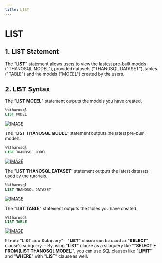 ```yaml
---
title: LIST
---
```


# __LIST__

## __1. LIST Statement__

The "__LIST__" statement allows users to view the lastest pre-built models ("THANOSQL MODEL"), provided datasets ("THANOSQL DATASET"), tables ("TABLE") and the models ("MODEL") created by the users.

## __2. LIST Syntax__

The "__LIST MODEL__" statement outputs the models you have created.

```sql
%%thanosql
LIST MODEL
```

[![IMAGE](/img/thanosql_syntax/query/LIST/img1.png)](/img/thanosql_syntax/query/LIST/img1.png)

The "__LIST THANOSQL MODEL__" statement outputs the latest pre-built models.

```sql
%%thanosql
LIST THANOSQL MODEL
```

[![IMAGE](/img/thanosql_syntax/query/LIST/img2.png)](/img/thanosql_syntax/query/LIST/img2.png)


The "__LIST THANOSQL DATASET__" statement outputs the latest datasets used by the tutorials.

```sql
%%thanosql
LIST THANOSQL DATASET
```

[![IMAGE](/img/thanosql_syntax/query/LIST/img3.png)](/img/thanosql_syntax/query/LIST/img3.png)

The "__LIST TABLE__" statement outputs the tables you have created.

```sql
%%thanosql
LIST TABLE
```

[![IMAGE](/img/thanosql_syntax/query/LIST/img4.png)](/img/thanosql_syntax/query/LIST/img4.png)

!!! note "LIST as a Subquery" 
    - "**LIST**" clause can be used as "**SELECT**" clause's subquery. 
    - By using "**LIST**" clause as a subquery like ""**SELECT * FROM (LIST THANOSQL MODEL)**", you can use SQL clauses like "**LIMIT**" and "**WHERE**" with "**LIST**" clause as well. 
